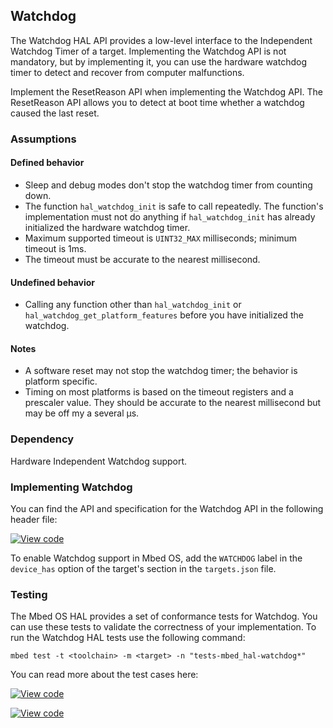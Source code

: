 <h2 id="watchdog-port">Watchdog</h2>

The Watchdog HAL API provides a low-level interface to the Independent Watchdog Timer of a target. Implementing the Watchdog API is not mandatory, but by implementing it, you can use the hardware watchdog timer to detect and recover from computer malfunctions.

Implement the ResetReason API when implementing the Watchdog API. The ResetReason API allows you to detect at boot time whether a watchdog caused the last reset.

### Assumptions

#### Defined behavior

- Sleep and debug modes don't stop the watchdog timer from counting down.
- The function `hal_watchdog_init` is safe to call repeatedly. The function's implementation must not do anything if `hal_watchdog_init` has already initialized the hardware watchdog timer.
- Maximum supported timeout is `UINT32_MAX` milliseconds; minimum timeout is 1ms.
- The timeout must be accurate to the nearest millisecond.

#### Undefined behavior

- Calling any function other than `hal_watchdog_init` or `hal_watchdog_get_platform_features` before you have initialized the watchdog.

#### Notes

- A software reset may not stop the watchdog timer; the behavior is platform specific.
- Timing on most platforms is based on the timeout registers and a prescaler value. They should be accurate to the nearest millisecond but may be off my a several µs.

### Dependency

Hardware Independent Watchdog support.

### Implementing Watchdog

You can find the API and specification for the Watchdog API in the following header file:

[![View code](https://www.mbed.com/embed/?type=library)](http://os.mbed.com/docs/v5.9/feature-hal-spec-watchdog-doxy/classmbed_1_1_watchdog.html)

To enable Watchdog support in Mbed OS, add the `WATCHDOG` label in the `device_has` option of the target's section in the `targets.json` file.

### Testing

The Mbed OS HAL provides a set of conformance tests for Watchdog. You can use these tests to validate the correctness of your implementation. To run the Watchdog HAL tests use the following command:

```
mbed test -t <toolchain> -m <target> -n "tests-mbed_hal-watchdog*"
```

You can read more about the test cases here:

[![View code](https://www.mbed.com/embed/?type=library)](http://os.mbed.com/docs/v5.9/feature-hal-spec-watchdog-doxy/watchdog__api__tests_8h_source.html)

[![View code](https://www.mbed.com/embed/?type=library)](http://os.mbed.com/docs/v5.9/feature-hal-spec-watchdog-doxy/watchdog__reset__tests_8h_source.html)
